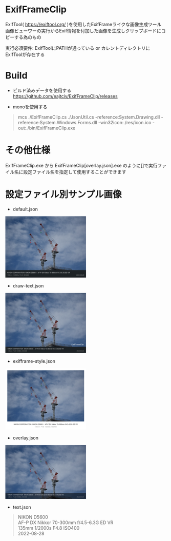 # ExifFrameClip

ExifTool( https://exiftool.org/ )を使用したExifFrameライクな画像生成ツール  
画像ビューワーの実行からExif情報を付加した画像を生成しクリップボードにコピーする為のもの

実行必須要件: ExifToolにPATHが通っている or カレントディレクトリにExifToolが存在する

# Build
+ ビルド済みデータを使用する
https://github.com/eajtciv/ExifFrameClip/releases  

+ monoを使用する
> mcs ./ExifFrameClip.cs  ./JsonUtil.cs -reference:System.Drawing.dll -reference:System.Windows.Forms.dll -win32icon:./res/icon.ico -out:./bin/ExifFrameClip.exe

# その他仕様
ExifFrameClip.exe から ExifFrameClip[overlay.json].exe のように[]で実行ファイル名に設定ファイル名を指定して使用することができます


# 設定ファイル別サンプル画像  
+ default.json
<img src="https://raw.githubusercontent.com/eajtciv/ExifFrameClip/main/sample-image/default.jpg" width="50%">

+ draw-text.json
<img src="https://raw.githubusercontent.com/eajtciv/ExifFrameClip/main/sample-image/draw-text.jpg" width="50%">

+ exifframe-style.json
<img src="https://raw.githubusercontent.com/eajtciv/ExifFrameClip/main/sample-image/exifframe-style.jpg" width="50%">

+ overlay.json
<img src="https://raw.githubusercontent.com/eajtciv/ExifFrameClip/main/sample-image/overlay.jpg" width="50%">

+ text.json
> NIKON D5600  
> AF-P DX Nikkor 70-300mm f/4.5-6.3G ED VR  
> 135mm 1/2000s F4.8 ISO400  
> 2022-08-28  
